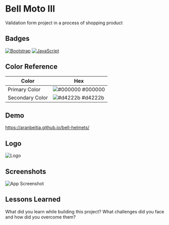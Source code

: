 # Bell Moto III

Validation form project in a process of shopping product
## Badges

[![Bootstrap](https://img.shields.io/badge/Bootstrap-5.1-blue)](https://getbootstrap.com/docs/5.1)
[![JavaScript](https://img.shields.io/badge/JavaScript-Vanilla-yellow)](http://vanilla-js.com/)
## Color Reference

| Color             | Hex                                                                |
| ----------------- | ------------------------------------------------------------------ |
| Primary Color | ![#000000](https://via.placeholder.com/10/0a192f?text=+) #000000 |
| Secondary Color | ![#d4222b](https://via.placeholder.com/10/f8f8f8?text=+) #d4222b |

## Demo

https://aranbeitia.github.io/bell-helmets/

## Logo

![Logo](https://user-images.githubusercontent.com/12766483/129701505-f3588eb5-fa30-48be-98e6-79e171b184ed.png)

## Screenshots

![App Screenshot](https://user-images.githubusercontent.com/12766483/129717138-fb37da3d-0b74-4041-88e0-5dcfc9f034b1.png)

## Lessons Learned

What did you learn while building this project? What challenges did you face and how did you overcome them?

